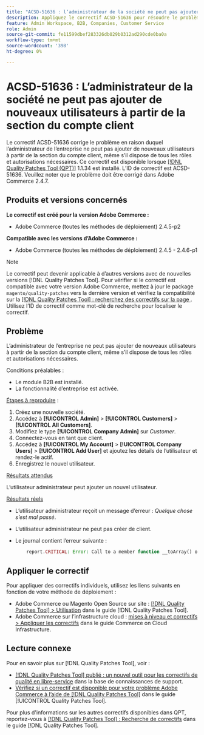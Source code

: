 ```yaml
---
title: "ACSD-51636 : l’administrateur de la société ne peut pas ajouter de nouveaux utilisateurs à partir de la section du compte client"
description: Appliquez le correctif ACSD-51636 pour résoudre le problème Adobe Commerce en raison duquel l’administrateur de la société ne peut pas ajouter de nouveaux utilisateurs à partir de la section du compte client, même s’il dispose de tous les rôles et autorisations nécessaires.
feature: Admin Workspace, B2B, Companies, Customer Service
role: Admin
source-git-commit: fe11599dbef283326db029b0312ad290cde0ba0a
workflow-type: tm+mt
source-wordcount: '398'
ht-degree: 0%

---
```


# ACSD-51636 : L’administrateur de la société ne peut pas ajouter de nouveaux utilisateurs à partir de la section du compte client

Le correctif ACSD-51636 corrige le problème en raison duquel l’administrateur de l’entreprise ne peut pas ajouter de nouveaux utilisateurs à partir de la section du compte client, même s’il dispose de tous les rôles et autorisations nécessaires. Ce correctif est disponible lorsque [[!DNL Quality Patches Tool (QPT)]](https://experienceleague.adobe.com/en/docs/commerce-knowledge-base/kb/announcements/commerce-announcements/magento-quality-patches-released-new-tool-to-self-serve-quality-patches) 1.1.34 est installé. L’ID de correctif est ACSD-51636. Veuillez noter que le problème doit être corrigé dans Adobe Commerce 2.4.7.

## Produits et versions concernés

**Le correctif est créé pour la version Adobe Commerce :**

* Adobe Commerce (toutes les méthodes de déploiement) 2.4.5-p2

**Compatible avec les versions d’Adobe Commerce :**

* Adobe Commerce (toutes les méthodes de déploiement) 2.4.5 - 2.4.6-p1

>[!NOTE]
>
>Le correctif peut devenir applicable à d’autres versions avec de nouvelles versions [!DNL Quality Patches Tool]. Pour vérifier si le correctif est compatible avec votre version Adobe Commerce, mettez à jour le package `magento/quality-patches` vers la dernière version et vérifiez la compatibilité sur la [[!DNL Quality Patches Tool] : recherchez des correctifs sur la page ](https://experienceleague.adobe.com/tools/commerce-quality-patches/index.html). Utilisez l’ID de correctif comme mot-clé de recherche pour localiser le correctif.

## Problème

L’administrateur de l’entreprise ne peut pas ajouter de nouveaux utilisateurs à partir de la section du compte client, même s’il dispose de tous les rôles et autorisations nécessaires.

Conditions préalables :

* Le module B2B est installé.
* La fonctionnalité d’entreprise est activée.

<u>Étapes à reproduire</u> :

1. Créez une nouvelle société.
1. Accédez à **[!UICONTROL Admin]** > **[!UICONTROL Customers]** > **[!UICONTROL All Customers]**.
1. Modifiez le type **[!UICONTROL Company Admin]** sur *Customer*.
1. Connectez-vous en tant que client.
1. Accédez à **[!UICONTROL My Account]** > **[!UICONTROL Company Users]** > **[!UICONTROL Add User]** et ajoutez les détails de l’utilisateur et rendez-le actif.
1. Enregistrez le nouvel utilisateur.

<u>Résultats attendus</u>

L’utilisateur administrateur peut ajouter un nouvel utilisateur.

<u>Résultats réels</u>

* L’utilisateur administrateur reçoit un message d’erreur : *Quelque chose s’est mal passé*.
* L’utilisateur administrateur ne peut pas créer de client.
* Le journal contient l’erreur suivante :

  ```PHP
      report.CRITICAL: Error: Call to a member function __toArray() on null in app/code/Magento/LoginAsCustomerLogging/Observer/LogSaveCustomerObserver.php:123
  ```

## Appliquer le correctif

Pour appliquer des correctifs individuels, utilisez les liens suivants en fonction de votre méthode de déploiement :

* Adobe Commerce ou Magento Open Source sur site : [[!DNL Quality Patches Tool] > Utilisation](</help/tools/quality-patches-tool/usage.md>) dans le guide [!DNL Quality Patches Tool].
* Adobe Commerce sur l’infrastructure cloud : [mises à niveau et correctifs > Appliquer les correctifs](https://experienceleague.adobe.com/docs/commerce-cloud-service/user-guide/develop/upgrade/apply-patches.html) dans le guide Commerce on Cloud Infrastructure.

## Lecture connexe

Pour en savoir plus sur [!DNL Quality Patches Tool], voir :

* [[!DNL Quality Patches Tool] publié : un nouvel outil pour les correctifs de qualité en libre-service](https://experienceleague.adobe.com/en/docs/commerce-knowledge-base/kb/announcements/commerce-announcements/magento-quality-patches-released-new-tool-to-self-serve-quality-patches) dans la base de connaissances de support.
* [Vérifiez si un correctif est disponible pour votre problème Adobe Commerce à l’aide de  [!DNL Quality Patches Tool]](/help/tools/quality-patches-tool/patches-available-in-qpt/check-patch-for-magento-issue-with-magento-quality-patches.md) dans le guide [!UICONTROL Quality Patches Tool].


Pour plus d&#39;informations sur les autres correctifs disponibles dans QPT, reportez-vous à [[!DNL Quality Patches Tool] : Recherche de correctifs](<https://experienceleague.adobe.com/tools/commerce-quality-patches/index.html>) dans le guide [!DNL Quality Patches Tool].
